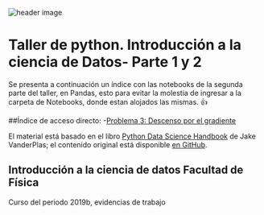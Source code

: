 ![header image](https://www.uv.mx/ffia/files/2012/09/playerLogo2.jpg)

# Taller de python. Introducción a la ciencia de Datos- Parte 1 y 2
Se presenta a continuación un índice con las notebooks de la segunda parte del taller, en Pandas, esto para evitar la molestia de ingresar a la carpeta de Notebooks, donde estan alojados las mismas.
:+1: 

##Índice de acceso directo:
-[Problema 3: Descenso por el gradiente](https://github.com/EisaacJC/Ciencia-de-Datos-Personal/blob/master/Descensoxelgrad.ipynb)






El material está basado en el libro [Python Data Science Handbook](http://shop.oreilly.com/product/0636920034919.do) de Jake VanderPlas; el contenido original está disponible [en GitHub](https://github.com/jakevdp/PythonDataScienceHandbook).

## Introducción a la ciencia de datos Facultad de Física
Curso del periodo 2019b, evidencias de trabajo
